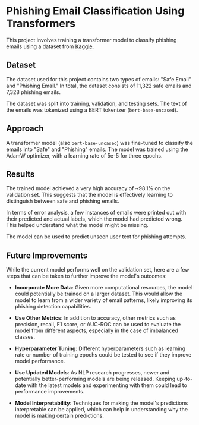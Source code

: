 # Phishing Email Classification Using Transformers

This project involves training a transformer model to classify phishing emails using a dataset from [Kaggle](https://www.kaggle.com/datasets/subhajournal/phishingemails).

## Dataset

The dataset used for this project contains two types of emails: "Safe Email" and "Phishing Email." In total, the dataset consists of 11,322 safe emails and 7,328 phishing emails. 

The dataset was split into training, validation, and testing sets. The text of the emails was tokenized using a BERT tokenizer (`bert-base-uncased`).

## Approach

A transformer model (also `bert-base-uncased`) was fine-tuned to classify the emails into "Safe" and "Phishing" emails. The model was trained using the AdamW optimizer, with a learning rate of 5e-5 for three epochs.

## Results

The trained model achieved a very high accuracy of ~98.1% on the validation set. This suggests that the model is effectively learning to distinguish between safe and phishing emails.

In terms of error analysis, a few instances of emails were printed out with their predicted and actual labels, which the model had predicted wrong. This helped understand what the model might be missing.

The model can be used to predict unseen user text for phishing attempts.

## Future Improvements

While the current model performs well on the validation set, here are a few steps that can be taken to further improve the model's outcomes:

- **Incorporate More Data**: Given more computational resources, the model could potentially be trained on a larger dataset. This would allow the model to learn from a wider variety of email patterns, likely improving its phishing detection capabilities.

- **Use Other Metrics**: In addition to accuracy, other metrics such as precision, recall, F1 score, or AUC-ROC can be used to evaluate the model from different aspects, especially in the case of imbalanced classes.

- **Hyperparameter Tuning**: Different hyperparameters such as learning rate or number of training epochs could be tested to see if they improve model performance.

- **Use Updated Models**: As NLP research progresses, newer and potentially better-performing models are being released. Keeping up-to-date with the latest models and experimenting with them could lead to performance improvements. 

- **Model Interpretability**: Techniques for making the model's predictions interpretable can be applied, which can help in understanding why the model is making certain predictions.
